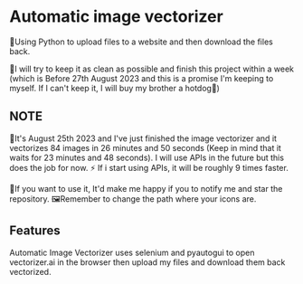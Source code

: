 # Automatic image vectorizer
🚀Using Python to upload files to a website and then download the files back.

🔮I will try to keep it as clean as possible and finish this project within a week (which is Before 27th August 2023 and this is a promise I'm keeping to myself. If I can't keep it, I will buy my brother a hotdog🌭)

## NOTE
🤩It's August 25th 2023 and I've just finished the image vectorizer and it vectorizes 84 images in 26 minutes and 50 seconds (Keep in mind that it waits for 23 minutes and 48 seconds).
I will use APIs in the future but this does the job for now.
⚡ If i start using APIs, it will be roughly 9 times faster.

🌟If you want to use it, It'd make me happy if you to notify me and star the repository.
🖼️Remember to change the path where your icons are.

## Features
Automatic Image Vectorizer uses selenium and pyautogui to open vectorizer.ai in the browser then upload my files and download them back vectorized.